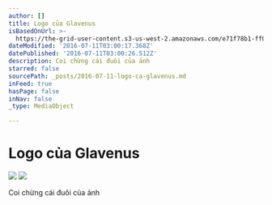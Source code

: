 ```yaml
---
author: []
title: Logo của Glavenus
isBasedOnUrl: >-
  https://the-grid-user-content.s3-us-west-2.amazonaws.com/e71f78b1-ff0e-40df-bccb-67519407d5d9.jpg
dateModified: '2016-07-11T03:00:17.368Z'
datePublished: '2016-07-11T03:00:26.512Z'
description: Coi chừng cái đuôi của ảnh
starred: false
sourcePath: _posts/2016-07-11-logo-ca-glavenus.md
inFeed: true
hasPage: false
inNav: false
_type: MediaObject

---
```

# Logo của Glavenus
![](https://imgflo.herokuapp.com/graph/vahj1ThiexotieMo/71a152162d6252f82e2492f31bf45050/croprotate.jpg?cropheight=496&cropwidth=564&degrees=0&input=https%3A%2F%2Fthe-grid-user-content.s3-us-west-2.amazonaws.com%2Fe71f78b1-ff0e-40df-bccb-67519407d5d9.jpg&x=0&y=32)
![](https://the-grid-user-content.s3-us-west-2.amazonaws.com/16569f6e-bd94-4ddc-9937-77da1531c917.jpg)

Coi chừng cái đuôi của ảnh